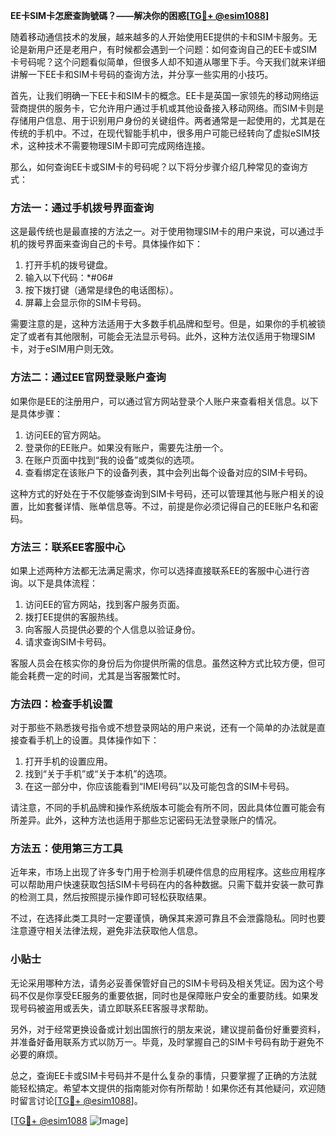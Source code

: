 **EE卡SIM卡怎麽查詢號碼？——解决你的困惑[[TG💪+ @esim1088](https://t.me/s/esim1088)]**

随着移动通信技术的发展，越来越多的人开始使用EE提供的卡和SIM卡服务。无论是新用户还是老用户，有时候都会遇到一个问题：如何查询自己的EE卡或SIM卡号码呢？这个问题看似简单，但很多人却不知道从哪里下手。今天我们就来详细讲解一下EE卡和SIM卡号码的查询方法，并分享一些实用的小技巧。

首先，让我们明确一下EE卡和SIM卡的概念。EE卡是英国一家领先的移动网络运营商提供的服务卡，它允许用户通过手机或其他设备接入移动网络。而SIM卡则是存储用户信息、用于识别用户身份的关键组件。两者通常是一起使用的，尤其是在传统的手机中。不过，在现代智能手机中，很多用户可能已经转向了虚拟eSIM技术，这种技术不需要物理SIM卡即可完成网络连接。

那么，如何查询EE卡或SIM卡的号码呢？以下将分步骤介绍几种常见的查询方式：

### 方法一：通过手机拨号界面查询

这是最传统也是最直接的方法之一。对于使用物理SIM卡的用户来说，可以通过手机的拨号界面来查询自己的卡号。具体操作如下：

1. 打开手机的拨号键盘。
2. 输入以下代码：*#06#
3. 按下拨打键（通常是绿色的电话图标）。
4. 屏幕上会显示你的SIM卡号码。

需要注意的是，这种方法适用于大多数手机品牌和型号。但是，如果你的手机被锁定了或者有其他限制，可能会无法显示号码。此外，这种方法仅适用于物理SIM卡，对于eSIM用户则无效。

### 方法二：通过EE官网登录账户查询

如果你是EE的注册用户，可以通过官方网站登录个人账户来查看相关信息。以下是具体步骤：

1. 访问EE的官方网站。
2. 登录你的EE账户。如果没有账户，需要先注册一个。
3. 在账户页面中找到“我的设备”或类似的选项。
4. 查看绑定在该账户下的设备列表，其中会列出每个设备对应的SIM卡号码。

这种方式的好处在于不仅能够查询到SIM卡号码，还可以管理其他与账户相关的设置，比如套餐详情、账单信息等。不过，前提是你必须记得自己的EE账户名和密码。

### 方法三：联系EE客服中心

如果上述两种方法都无法满足需求，你可以选择直接联系EE的客服中心进行咨询。以下是具体流程：

1. 访问EE的官方网站，找到客户服务页面。
2. 拨打EE提供的客服热线。
3. 向客服人员提供必要的个人信息以验证身份。
4. 请求查询SIM卡号码。

客服人员会在核实你的身份后为你提供所需的信息。虽然这种方式比较方便，但可能会耗费一定的时间，尤其是当客服繁忙时。

### 方法四：检查手机设置

对于那些不熟悉拨号指令或不想登录网站的用户来说，还有一个简单的办法就是直接查看手机上的设置。具体操作如下：

1. 打开手机的设置应用。
2. 找到“关于手机”或“关于本机”的选项。
3. 在这一部分中，你应该能看到“IMEI号码”以及可能包含的SIM卡号码。

请注意，不同的手机品牌和操作系统版本可能会有所不同，因此具体位置可能会有所差异。此外，这种方法也适用于那些忘记密码无法登录账户的情况。

### 方法五：使用第三方工具

近年来，市场上出现了许多专门用于检测手机硬件信息的应用程序。这些应用程序可以帮助用户快速获取包括SIM卡号码在内的各种数据。只需下载并安装一款可靠的检测工具，然后按照提示操作即可轻松获取结果。

不过，在选择此类工具时一定要谨慎，确保其来源可靠且不会泄露隐私。同时也要注意遵守相关法律法规，避免非法获取他人信息。

### 小贴士

无论采用哪种方法，请务必妥善保管好自己的SIM卡号码及相关凭证。因为这个号码不仅是你享受EE服务的重要依据，同时也是保障账户安全的重要防线。如果发现号码被盗用或丢失，请立即联系EE客服寻求帮助。

另外，对于经常更换设备或计划出国旅行的朋友来说，建议提前备份好重要资料，并准备好备用联系方式以防万一。毕竟，及时掌握自己的SIM卡号码有助于避免不必要的麻烦。

总之，查询EE卡或SIM卡号码并不是什么复杂的事情，只要掌握了正确的方法就能轻松搞定。希望本文提供的指南能对你有所帮助！如果你还有其他疑问，欢迎随时留言讨论[[TG💪+ @esim1088](https://t.me/s/esim1088)]。

[[TG💪+ @esim1088](https://t.me/s/esim1088) ![Image](https://i.postimg.cc/4NQfJmqS/Snipaste-2025-05-13-00-14-12.png)]